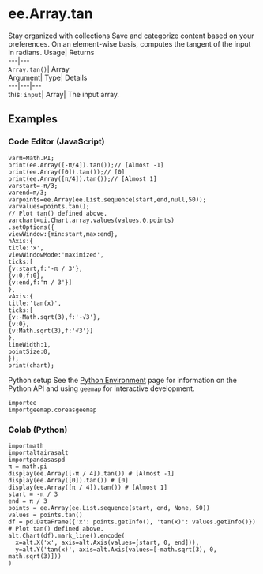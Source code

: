  
#  ee.Array.tan
Stay organized with collections  Save and categorize content based on your preferences. 
On an element-wise basis, computes the tangent of the input in radians. Usage| Returns  
---|---  
`Array.tan()`| Array  
Argument| Type| Details  
---|---|---  
this: `input`| Array| The input array.  
## Examples
### Code Editor (JavaScript)
```
varπ=Math.PI;
print(ee.Array([-π/4]).tan());// [Almost -1]
print(ee.Array([0]).tan());// [0]
print(ee.Array([π/4]).tan());// [Almost 1]
varstart=-π/3;
varend=π/3;
varpoints=ee.Array(ee.List.sequence(start,end,null,50));
varvalues=points.tan();
// Plot tan() defined above.
varchart=ui.Chart.array.values(values,0,points)
.setOptions({
viewWindow:{min:start,max:end},
hAxis:{
title:'x',
viewWindowMode:'maximized',
ticks:[
{v:start,f:'-π / 3'},
{v:0,f:0},
{v:end,f:'π / 3'}]
},
vAxis:{
title:'tan(x)',
ticks:[
{v:-Math.sqrt(3),f:'-√3'},
{v:0},
{v:Math.sqrt(3),f:'√3'}]
},
lineWidth:1,
pointSize:0,
});
print(chart);
```

Python setup
See the [ Python Environment](https://developers.google.com/earth-engine/guides/python_install) page for information on the Python API and using `geemap` for interactive development.
```
importee
importgeemap.coreasgeemap
```

### Colab (Python)
```
importmath
importaltairasalt
importpandasaspd
π = math.pi
display(ee.Array([-π / 4]).tan()) # [Almost -1]
display(ee.Array([0]).tan()) # [0]
display(ee.Array([π / 4]).tan()) # [Almost 1]
start = -π / 3
end = π / 3
points = ee.Array(ee.List.sequence(start, end, None, 50))
values = points.tan()
df = pd.DataFrame({'x': points.getInfo(), 'tan(x)': values.getInfo()})
# Plot tan() defined above.
alt.Chart(df).mark_line().encode(
  x=alt.X('x', axis=alt.Axis(values=[start, 0, end])),
  y=alt.Y('tan(x)', axis=alt.Axis(values=[-math.sqrt(3), 0, math.sqrt(3)]))
)
```

